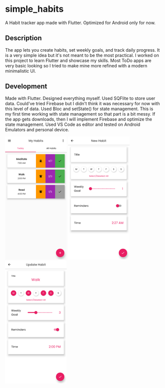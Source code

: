 # simple_habits

A Habit tracker app made with Flutter. Optimized for Android only for now.

## Description

The app lets you create habits, set weekly goals, and track daily progress. It is a very simple idea but it's not meant to
be the most practical. I worked on this project to learn Flutter and showcase my skills. Most ToDo apps are very basic looking so I tried to make
mine more refined with a modern minimalistic UI.

## Development

Made with Flutter. Designed everything myself. Used SQFlite to store user data. Could've tried Firebase but I didn't think it was necessary
for now with this level of data. Used Bloc and setState() for state management. This is my first time
working with state management so that part is a bit messy. If the app gets downloads, then I will implement Firebase and optimize the state management. Used VS Code as editor and tested on Android Emulators and personal device.

<img src="assets/screenshots/habits.png" alt="drawing" width="200"/> <img src="assets/screenshots/create.png" alt="drawing" width="200"/> <img src="assets/screenshots/edit.png" alt="drawing" width="200"/>
